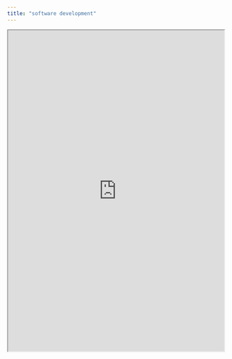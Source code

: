 ```yaml
---
title: "software development"
---
```



<iframe height="750" width="100%" src="https://ewelton.github.io/ktest/wiki.html#software%20development"></iframe>
